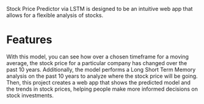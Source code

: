 Stock Price Predictor via LSTM is designed to be an intuitive web app that allows for a flexible analysis of stocks.

# Features
With this model, you can see how over a chosen timeframe for a moving average, the stock price for a particular company has changed over the past 10 years. 
Additionally, the model performs a Long Short Term Memory analysis on the past 10 years to analyze where the stock price will be going. Then, this project 
creates a web app that shows the predicted model and the trends in stock prices, helping people make more informed decisions on stock investments.
